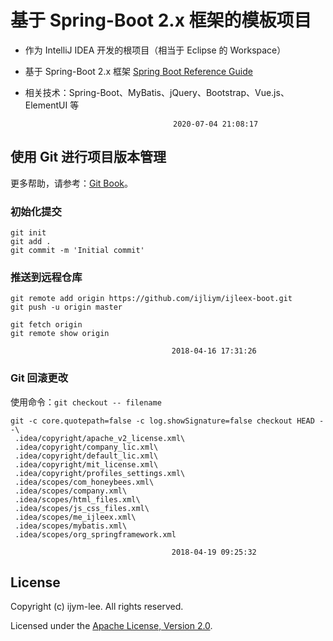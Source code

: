 # 基于 Spring-Boot 2.x 框架的模板项目

 - 作为 IntelliJ IDEA 开发的根项目（相当于 Eclipse 的 Workspace）
 - 基于 Spring-Boot 2.x 框架 [Spring Boot Reference Guide](https://docs.spring.io/spring-boot/docs/current/reference/htmlsingle/)
 - 相关技术：Spring-Boot、MyBatis、jQuery、Bootstrap、Vue.js、ElementUI 等

                                        2020-07-04 21:08:17


## 使用 Git 进行项目版本管理

更多帮助，请参考：[Git Book](https://git-scm.com/book/zh/v2)。

### 初始化提交

```shell script
git init
git add .
git commit -m 'Initial commit'
```

### 推送到远程仓库

```shell script
git remote add origin https://github.com/ijliym/ijleex-boot.git
git push -u origin master

git fetch origin
git remote show origin
```

                                        2018-04-16 17:31:26

### Git 回滚更改

使用命令：`git checkout -- filename`

```shell script
git -c core.quotepath=false -c log.showSignature=false checkout HEAD --\
 .idea/copyright/apache_v2_license.xml\
 .idea/copyright/company_lic.xml\
 .idea/copyright/default_lic.xml\
 .idea/copyright/mit_license.xml\
 .idea/copyright/profiles_settings.xml\
 .idea/scopes/com_honeybees.xml\
 .idea/scopes/company.xml\
 .idea/scopes/html_files.xml\
 .idea/scopes/js_css_files.xml\
 .idea/scopes/me_ijleex.xml\
 .idea/scopes/mybatis.xml\
 .idea/scopes/org_springframework.xml
```
                                        2018-04-19 09:25:32

## License

Copyright (c) ijym-lee. All rights reserved.

Licensed under the [Apache License, Version 2.0](LICENSE).

